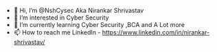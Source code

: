 - 👋 Hi, I’m @NshCysec Aka Nirankar Shrivastav
- 👀 I’m interested in Cyber Security
- 🌱 I’m currently learning Cyber Security ,BCA and A Lot more
- 📫 How to reach me LinkedIn - https://www.linkedin.com/in/nirankar-shrivastav/

<!---
NshCysec/NshCysec is a ✨ special ✨ repository because its `README.md` (this file) appears on your GitHub profile.
You can click the Preview link to take a look at your changes.
--->
